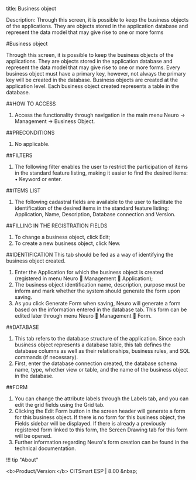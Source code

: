 title: Business object  

Description: Through this screen, it is possible to keep the business objects of the applications. They are objects stored in the application database and represent the data model that may give rise to one or more forms

#Business object  

Through this screen, it is possible to keep the business objects of the applications. They are objects stored in the application database and represent the data model that may give rise to one or more forms.
Every business object must have a primary key, however, not always the primary key will be created in the database. Business objects are created at the application level.
Each business object created represents a table in the database.

##HOW TO ACCESS
1.	Access the functionality through navigation in the main menu Neuro → Management → Business Object.  

##PRECONDITIONS
1.	No applicable.  

##FILTERS
1.	The following filter enables the user to restrict the participation of items in the standard feature listing, making it easier to find the desired items:  
•	Keyword or enter.   

##ITEMS LIST
1.	The following cadastral fields are available to the user to facilitate the identification of the desired items in the standard feature listing: Application, Name, Description, Database connection and Version.  

##FILLING IN THE REGISTRATION FIELDS
1.	To change a business object, click Edit;  
2.	To create a new business object, click New.  

##IDENTIFICATION
This tab should be fed as a way of identifying the business object created.  
1.	Enter the Application for which the business object is created (registered in menu Neuro   Management   Application);  
2.	 The business object identification name, description, purpose must be inform and mark whether the system should generate the form upon saving.  
3.	As you click Generate Form when saving, Neuro will generate a form based on the information entered in the database tab. This form can be edited later through menu Neuro  Management  Form.  


##DATABASE
1.	This tab refers to the database structure of the application. Since each business object represents a database table, this tab defines the database columns as well as their relationships, business rules, and SQL commands (if necessary).  
2.	First, enter the database connection created, the database schema name, type, whether view or table, and the name of the business object in the database.  

##FORM
1.	You can change the attribute labels through the Labels tab, and you can edit the grid fields using the Grid tab.  
2.	Clicking the Edit Form button in the screen header will generate a form for this business object. If there is no form for this business object, the Fields sidebar will be displayed. If there is already a previously registered form linked to this form, the Screen Drawing tab for this form will be opened.  
3.	Further information regarding Neuro's form creation can be found in the technical documentation.  

!!! tip "About"

<b\>Product/Version:\</b\> CITSmart ESP \| 8.00 \&nbsp;&nbsp;

